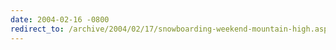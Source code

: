 ```yaml
---
date: 2004-02-16 -0800
redirect_to: /archive/2004/02/17/snowboarding-weekend-mountain-high.aspx/
---
```

